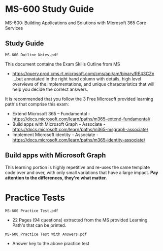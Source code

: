 # MS-600 Study Guide

MS-600: Building Applications and Solutions with Microsoft 365 Core Services

## Study Guide
```MS-600 Outline Notes.pdf```

This document contains the Exam Skills Outline from MS
* https://query.prod.cms.rt.microsoft.com/cms/api/am/binary/RE43CZn
...but annotated in the right hand column with details, high level overviews of the implementations, and unique characteristics that will help you decide the correct answers.

It is recommended that you follow the 3 Free Microsoft provided learning path's that comprise this exam:

* Extend Microsoft 365 – Fundamental - https://docs.microsoft.com/learn/paths/m365-extend-fundamental/
* Build apps with Microsoft Graph – Associate - https://docs.microsoft.com/learn/paths/m365-msgraph-associate/
* Implement Microsoft identity – Associate - https://docs.microsoft.com/learn/paths/m365-identity-associate/

## Build apps with Microsoft Graph
This learning portion is highly repetitive and re-uses the same template code over and over, with only small variations that have a large impact. **Pay attention to the differences, they're what matter.**

# Practice Tests
```MS-600 Practice Test.pdf```
* 22 Pages (94 questions) extracted from the MS provided Learning Path's that can be printed.

```MS-600 Practice Test With Answers.pdf```
* Answer key to the above practice test